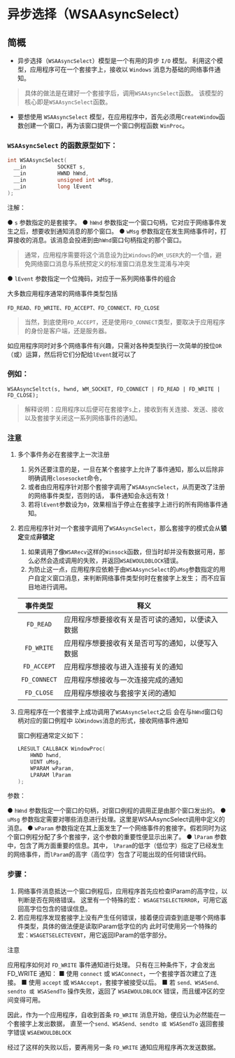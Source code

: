 # 异步选择（WSAAsyncSelect）

## 简概

- 异步选择（`WSAAsyncSelect`）模型是一个有用的异步 `I/O` 模型。
  利用这个模型，应用程序可在一个套接字上，接收以 `Windows` 消息为基础的网络事件通知。

 > 具体的做法是在建好一个套接字后，调用`WSAAsyncSelect`函数。
 > 该模型的核心即是`WSAAsyncSelect`函数。

- 要想使用 `WSAAsyncSelect` 模型，在应用程序中，首先必须用`CreateWindow`函数创建一个窗口，再为该窗口提供一个窗口例程函数 `WinProc`。

### `WSAAsyncSelect` 的函数原型如下：

```c
int WSAAsyncSelect(
  __in          SOCKET s,
  __in          HWND hWnd,
  __in          unsigned int wMsg,
  __in          long lEvent
);
```

注解：

● `s` 参数指定的是套接字。
● `hWnd` 参数指定一个窗口句柄，它对应于网络事件发生之后，想要收到通知消息的那个窗口。
● `wMsg` 参数指定在发生网络事件时，打算接收的消息。该消息会投递到由`hWnd`窗口句柄指定的那个窗口。
  >通常，应用程序需要将这个消息设为比`Windows`的`WM_USER`大的一个值，避免网络窗口消息与系统预定义的标准窗口消息发生混淆与冲突

● `lEvent` 参数指定一个位掩码，对应于一系列网络事件的组合

大多数应用程序通常的网络事件类型包括

 `FD_READ、FD_WRITE、FD_ACCEPT、FD_CONNECT、FD_CLOSE`

 > 当然，到底使用`FD_ACCEPT`，还是使用`FD_CONNECT`类型，要取决于应用程序的身份是客户端，还是服务器。

如应用程序同时对多个网络事件有兴趣，只需对各种类型执行一次简单的按位`OR`（或）运算，然后将它们分配给`lEvent`就可以了

### 例如：

`WSAAsyncSeltct(s, hwnd, WM_SOCKET, FD_CONNECT | FD_READ | FD_WRITE | FD_CLOSE);`

> 解释说明：应用程序以后便可在套接字`s`上，接收到有关连接、发送、接收以及套接字关闭这一系列网络事件的通知。

### 注意

1. 多个事件务必在套接字上一次注册
    1. 另外还要注意的是，一旦在某个套接字上允许了事件通知，那么以后除非明确调用`closesocket`命令，
    2. 或者由应用程序针对那个套接字调用了`WSAAsyncSelect`，从而更改了注册的网络事件类型，否则的话，
    事件通知会永远有效！
    3. 若将`lEvent`参数设为`0`，效果相当于停止在套接字上进行的所有网络事件通知。

2. 若应用程序针对一个套接字调用了`WSAAsyncSelect`，那么套接字的模式会从**锁定**变成**非锁定**
    1. 如果调用了像`WSARecv`这样的`Winsock`函数，但当时却并没有数据可用，那么必然会造成调用的失败，并返回`WSAEWOULDBLOCK`错误。
    2. 为防止这一点，应用程序应依赖于由`WSAAsyncSelect`的`uMsg`参数指定的用户自定义窗口消息，来判断网络事件类型何时在套接字上发生；
       而不应盲目地进行调用。

    |事件类型|释义|
    |:-----:|-----|
    |`FD_READ` |应用程序想要接收有关是否可读的通知，以便读入数据
    |`FD_WRITE` |应用程序想要接收有关是否可写的通知，以便写入数据
    |`FD_ACCEPT` |应用程序想接收与进入连接有关的通知
    |`FD_CONNECT`| 应用程序想接收与一次连接完成的通知
    |`FD_CLOSE` |应用程序想接收与套接字关闭的通知

3. 应用程序在一个套接字上成功调用了`WSAAsyncSelect`之后
    会在与`hWnd`窗口句柄对应的窗口例程中
    以`Windows`消息的形式，接收网络事件通知

    窗口例程通常定义如下：

    ```c
    LRESULT CALLBACK WindowProc( 
        HWND hwnd,
        UINT uMsg,
        WPARAM wParam,
        LPARAM lParam
    );

参数：

● `hWnd` 参数指定一个窗口的句柄，对窗口例程的调用正是由那个窗口发出的。
● `uMsg` 参数指定需要对哪些消息进行处理。这里是WSAAsyncSelect调用中定义的消息。
● `wParam` 参数指定在其上面发生了一个网络事件的套接字。假若同时为这个窗口例程分配了多个套接字，这个参数的重要性便显示出来了。
● `lParam` 参数中，包含了两方面重要的信息。其中， `lParam`的低字（低位字）指定了已经发生的网络事件，而`lParam`的高字（高位字）包含了可能出现的任何错误代码。

### 步骤：

1. 网络事件消息抵达一个窗口例程后，应用程序首先应检查lParam的高字位，以判断是否在网络错误。
    这里有一个特殊的宏： `WSAGETSELECTERROR`，可用它返回高字位包含的错误信息。
2. 若应用程序发现套接字上没有产生任何错误，接着便应调查到底是哪个网络事件类型，具体的做法便是读取lParam低字位的内
    此时可使用另一个特殊的宏：`WSAGETSELECTEVENT`，用它返回lParam的低字部分。

注意

应用程序如何对 `FD_WRITE` 事件通知进行处理。
    只有在三种条件下，才会发出 FD_WRITE 通知：
    ■ 使用 `connect` 或 `WSAConnect`，一个套接字首次建立了连接。
    ■ 使用 `accept` 或 `WSAAccept`，套接字被接受以后。
    ■ 若 `send、WSASend、sendto 或 WSASendTo` 操作失败，返回了 `WSAEWOULDBLOCK` 错误，而且缓冲区的空间变得可用。

因此，作为一个应用程序，自收到首条 `FD_WRITE` 消息开始，便应认为必然能在一个套接字上发出数据，
直至一个`send、WSASend、sendto 或 WSASendTo` 返回套接字错误 `WSAEWOULDBLOCK`

经过了这样的失败以后，要再用另一条 `FD_WRITE` 通知应用程序再次发送数据。
